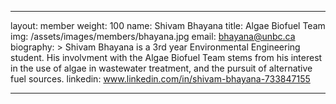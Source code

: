 ﻿---

layout: member
weight: 100
name: Shivam Bhayana
title: Algae Biofuel Team
img: /assets/images/members/bhayana.jpg
email: bhayana@unbc.ca
biography: >
  Shivam Bhayana is a 3rd year Environmental Engineering student. His involvment with the Algae Biofuel Team stems from his interest in the use of algae in wastewater treatment, and the pursuit of alternative fuel sources. 
linkedin: www.linkedin.com/in/shivam-bhayana-733847155

---